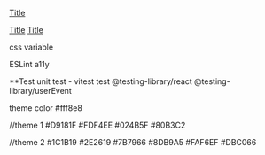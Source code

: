 [Title](https://www.frontendpractice.com/projects/backstage-talks)

[Title](https://www.behance.net/gallery/158625569/Login-Page?tracking_source=search_projects|web+design+login)
[Title](https://www.behance.net/gallery/163670027/KOELD?tracking_source=search_projects)


css variable

ESLint a11y

**Test
unit test - vitest
test @testing-library/react
@testing-library/userEvent

theme color
#fff8e8

//theme 1
#D9181F
#FDF4EE
#024B5F
#80B3C2

//theme 2
#1C1B19
#2E2619
#7B7966
#8DB9A5
#FAF6EF
#DBC066